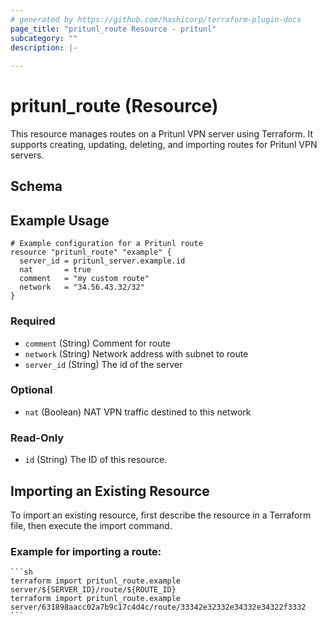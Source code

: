 ```yaml
---
# generated by https://github.com/hashicorp/terraform-plugin-docs
page_title: "pritunl_route Resource - pritunl"
subcategory: ""
description: |-
  
---
```


# pritunl_route (Resource)

This resource manages routes on a Pritunl VPN server using Terraform. It supports creating, updating, deleting, and importing routes for Pritunl VPN servers.

<!-- schema generated by tfplugindocs -->
## Schema

## Example Usage

```hcl
# Example configuration for a Pritunl route
resource "pritunl_route" "example" {
  server_id = pritunl_server.example.id
  nat       = true
  comment   = "my custom route"
  network   = "34.56.43.32/32"
}
```

### Required

- `comment` (String) Comment for route
- `network` (String) Network address with subnet to route
- `server_id` (String) The id of the server

### Optional

- `nat` (Boolean) NAT VPN traffic destined to this network

### Read-Only

- `id` (String) The ID of this resource.

## Importing an Existing Resource

To import an existing resource, first describe the resource in a Terraform file, then execute the import command.

### Example for importing a route:

    ```sh
    terraform import pritunl_route.example server/${SERVER_ID}/route/${ROUTE_ID}
    terraform import pritunl_route.example server/631898aacc02a7b9c17c4d4c/route/33342e32332e34332e34322f3332
    ```
